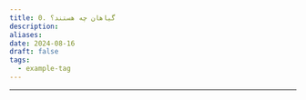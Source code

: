 ```yaml
---
title: 0. گیاهان چه هستند؟
description: 
aliases: 
date: 2024-08-16
draft: false
tags:
  - example-tag
---
```

---
